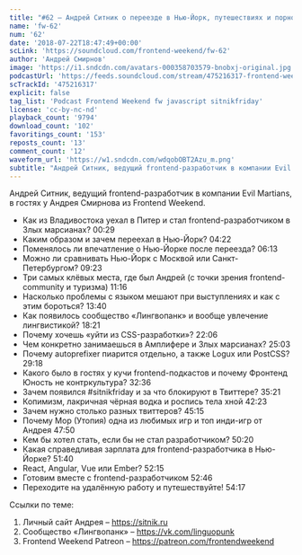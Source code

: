 ```yaml
---
title: "#62 – Андрей Ситник о переезде в Нью-Йорк, путешествиях и порно в Твиттере"
name: 'fw-62'
num: '62'
date: '2018-07-22T18:47:49+00:00'
scLink: 'https://soundcloud.com/frontend-weekend/fw-62'
author: 'Андрей Смирнов'
image: 'https://i1.sndcdn.com/avatars-000358703579-bnobxj-original.jpg'
podcastUrl: 'https://feeds.soundcloud.com/stream/475216317-frontend-weekend-fw-62.m4a'
scTrackId: '475216317'
explicit: false
tag_list: 'Podcast Frontend Weekend fw javascript sitnikfriday'
license: 'cc-by-nc-nd'
playback_count: '9794'
download_count: '102'
favoritings_count: '153'
reposts_count: '13'
comment_count: '12'
waveform_url: 'https://w1.sndcdn.com/wdqobOBT2Azu_m.png'
subtitle: "Андрей Ситник, ведущий frontend-разработчик в компании Evil Martians, в гостях у Андрея Смирнова из Frontend Weekend. "
---
```

Андрей Ситник, ведущий frontend-разработчик в компании Evil Martians, в гостях у Андрея Смирнова из Frontend Weekend. 

- Как из Владивостока уехал в Питер и стал frontend-разработчиком в Злых марсианах? <timecode sec="29">00:29</timecode>
- Каким образом и зачем переехал в Нью-Йорк? <timecode sec="262">04:22</timecode>
- Поменялось ли впечатление о Нью-Йорке после переезда? <timecode sec="373">06:13</timecode>
- Можно ли сравнивать Нью-Йорк с Москвой или Санкт-Петербургом? <timecode sec="563">09:23</timecode>
- Три самых клёвых места, где был Андрей (с точки зрения frontend-community и туризма) <timecode sec="676">11:16</timecode>
- Насколько проблемы с языком мешают при выступлениях и как с этим бороться? <timecode sec="820">13:40</timecode>
- Как появилось сообщество «Лингвопанк» и вообще увлечение лингвистикой? <timecode sec="1101">18:21</timecode>
- Почему хочешь «уйти из CSS-разработки»? <timecode sec="1326">22:06</timecode>
- Чем конкретно занимаешься в Амплифере и Злых марсианах? <timecode sec="1503">25:03</timecode>
- Почему autoprefixer пиарится отдельно, а также Logux или PostCSS? <timecode sec="1758">29:18</timecode>
- Какого было в гостях у кучи frontend-подкастов и почему Фронтенд Юность не контркультура? <timecode sec="1956">32:36</timecode>
- Зачем появился #sitnikfriday и за что блокируют в Твиттере? <timecode sec="2121">35:21</timecode>
- Копимизм, лакричная чёрная водка и роспись тела хной <timecode sec="2543">42:23</timecode>
- Зачем нужно столько разных твиттеров? <timecode sec="2715">45:15</timecode>
- Почему Мор (Утопия) одна из любимых игр и топ инди-игр от Андрея <timecode sec="2870">47:50</timecode>
- Кем бы хотел стать, если бы не стал разработчиком? <timecode sec="3020">50:20</timecode>
- Какая справедливая зарплата для frontend-разработчика в Нью-Йорке? <timecode sec="3100">51:40</timecode>
- React, Angular, Vue или Ember? <timecode sec="3135">52:15</timecode>
- Готовим вместе с frontend-разработчиком <timecode sec="3166">52:46</timecode>
- Переходите на удалённую работу и путешествуйте! <timecode sec="3257">54:17</timecode>

Ссылки по теме:
1) Личный сайт Андрея – https://sitnik.ru
2) Сообщество «Лингвопанк» – https://vk.com/linguopunk
3) Frontend Weekend Patreon – https://patreon.com/frontendweekend